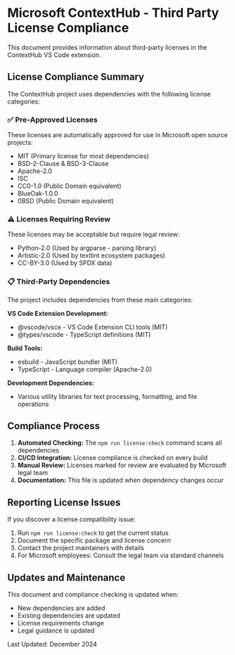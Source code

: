 # Microsoft ContextHub - Third Party License Compliance

This document provides information about third-party licenses in the ContextHub VS Code extension.

## License Compliance Summary

The ContextHub project uses dependencies with the following license categories:

### ✅ Pre-Approved Licenses
These licenses are automatically approved for use in Microsoft open source projects:
- MIT (Primary license for most dependencies)
- BSD-2-Clause & BSD-3-Clause
- Apache-2.0
- ISC
- CC0-1.0 (Public Domain equivalent)
- BlueOak-1.0.0
- 0BSD (Public Domain equivalent)

### ⚠️ Licenses Requiring Review
These licenses may be acceptable but require legal review:
- Python-2.0 (Used by argparse - parsing library)
- Artistic-2.0 (Used by textlint ecosystem packages)
- CC-BY-3.0 (Used by SPDX data)

### 📋 Third-Party Dependencies

The project includes dependencies from these main categories:

**VS Code Extension Development:**
- @vscode/vsce - VS Code Extension CLI tools (MIT)
- @types/vscode - TypeScript definitions (MIT)

**Build Tools:**
- esbuild - JavaScript bundler (MIT)
- TypeScript - Language compiler (Apache-2.0)

**Development Dependencies:**
- Various utility libraries for text processing, formatting, and file operations

## Compliance Process

1. **Automated Checking:** The `npm run license:check` command scans all dependencies
2. **CI/CD Integration:** License compliance is checked on every build
3. **Manual Review:** Licenses marked for review are evaluated by Microsoft legal team
4. **Documentation:** This file is updated when dependency changes occur

## Reporting License Issues

If you discover a license compatibility issue:

1. Run `npm run license:check` to get the current status
2. Document the specific package and license concern
3. Contact the project maintainers with details
4. For Microsoft employees: Consult the legal team via standard channels

## Updates and Maintenance

This document and compliance checking is updated when:
- New dependencies are added
- Existing dependencies are updated
- License requirements change
- Legal guidance is updated

Last Updated: December 2024